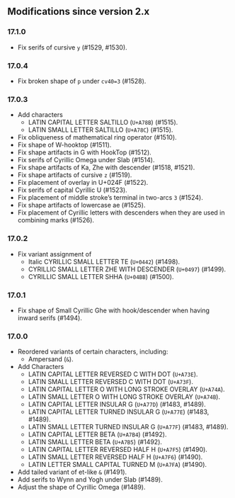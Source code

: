 ## Modifications since version 2.x

### 17.1.0

* Fix serifs of cursive `y` (#1529, #1530).


### 17.0.4

* Fix broken shape of `p` under `cv40=3` (#1528).


### 17.0.3

* Add characters
  - LATIN CAPITAL LETTER SALTILLO (`U+A78B`) (#1515).
  - LATIN SMALL LETTER SALTILLO (`U+A78C`) (#1515).
* Fix obliqueness of mathematical ring operator (#1510).
* Fix shape of W-hooktop (#1511).
* Fix shape artifacts in G with HookTop (#1512).
* Fix serifs of Cyrillic Omega under Slab (#1514).
* Fix shape artifacts of Ka, Zhe with descender (#1518, #1521).
* Fix shape artifacts of cursive `z` (#1519).
* Fix placement of overlay in U+024F (#1522).
* Fix serifs of capital Cyrillic U (#1523).
* Fix placement of middle stroke’s terminal in two-arcs `3` (#1524).
* Fix shape artifacts of lowercase ae (#1525).
* Fix placement of Cyrillic letters with descenders when they are used in combining marks (#1526).


### 17.0.2

* Fix variant assignment of
  - Italic CYRILLIC SMALL LETTER TE (`U+0442`) (#1498).
  - CYRILLIC SMALL LETTER ZHE WITH DESCENDER (`U+0497`) (#1499).
  - CYRILLIC SMALL LETTER SHHA (`U+04BB`) (#1500).


### 17.0.1

* Fix shape of Small Cyrillic Ghe with hook/descender when having inward serifs (#1494).


### 17.0.0

* Reordered variants of certain characters, including:
  - Ampersand (`&`).
* Add Characters
  - LATIN CAPITAL LETTER REVERSED C WITH DOT (`U+A73E`).
  - LATIN SMALL LETTER REVERSED C WITH DOT (`U+A73F`).
  - LATIN CAPITAL LETTER O WITH LONG STROKE OVERLAY (`U+A74A`).
  - LATIN SMALL LETTER O WITH LONG STROKE OVERLAY (`U+A74B`).
  - LATIN CAPITAL LETTER INSULAR G (`U+A77D`) (#1483, #1489).
  - LATIN CAPITAL LETTER TURNED INSULAR G (`U+A77E`) (#1483, #1489).
  - LATIN SMALL LETTER TURNED INSULAR G (`U+A77F`) (#1483, #1489).
  - LATIN CAPITAL LETTER BETA (`U+A7B4`) (#1492).
  - LATIN SMALL LETTER BETA (`U+A7B5`) (#1492).
  - LATIN CAPITAL LETTER REVERSED HALF H (`U+A7F5`) (#1490).
  - LATIN SMALL LETTER REVERSED HALF H (`U+A7F6`) (#1490).
  - LATIN LETTER SMALL CAPITAL TURNED M (`U+A7FA`) (#1490).
* Add tailed variant of et-like `&` (#1491).
* Add serifs to Wynn and Yogh under Slab (#1489).
* Adjust the shape of Cyrillic Omega (#1489).

